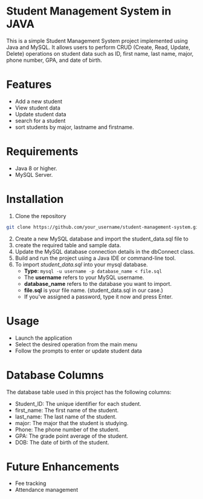 # Student Management System in JAVA
This is a simple Student Management System project implemented using Java and MySQL. It allows users to perform CRUD (Create, Read, Update, Delete) operations on student data such as ID, first name, last name, major, phone number, GPA, and date of birth.

# Features
* Add a new student
* View student data
* Update student data
* search for a student
* sort students by major, lastname and firstname.

# Requirements
* Java 8 or higher.
* MySQL Server.

# Installation
1. Clone the repository
```bash
git clone https://github.com/your_username/student-management-system.git
```
2. Create a new MySQL database and import the student_data.sql file to 
3. create the required table and sample data.
4. Update the MySQL database connection details in the dbConnect class.
5. Build and run the project using a Java IDE or command-line tool.
6. To import *student_data.sql* into your mysql database.
    * **Type**: ```mysql -u username -p database_name < file.sql```
    * The **username** refers to your MySQL username.
    * **database_name** refers to the database you want to import.
    * **file.sql** is your file name. (student_data.sql in our case.)
    * If you've assigned a password, type it now and press Enter.

# Usage
* Launch the application
* Select the desired operation from the main menu
* Follow the prompts to enter or update student data

# Database Columns
The database table used in this project has the following columns:

* Student_ID: The unique identifier for each student.  
* first_name: The first name of the student.  
* last_name: The last name of the student.  
* major: The major that the student is studying.  
* Phone: The phone number of the student.  
* GPA: The grade point average of the student.  
* DOB: The date of birth of the student.

# Future Enhancements
* Fee tracking
* Attendance management



